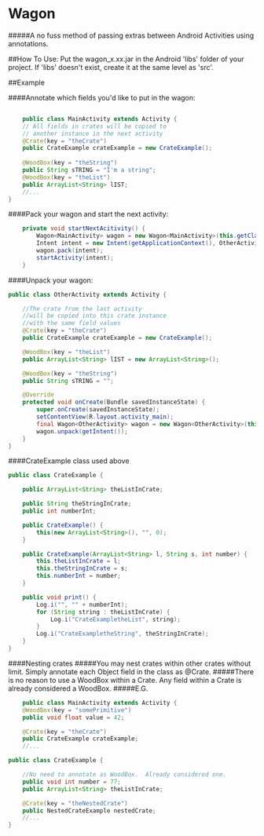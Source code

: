 Wagon
=====

#####A no fuss method of passing extras between Android Activities using annotations.

##How To Use:
Put the wagon_x.xx.jar in the Android 'libs' folder of your project.  If 'libs' doesn't exist, create it at the same level as 'src'.

##Example

####Annotate which fields you'd like to put in the wagon:
```Java

  	public class MainActivity extends Activity {
	// All fields in crates will be copied to
	// another instance in the next activity
	@Crate(key = "theCrate")
	public CrateExample crateExample = new CrateExample();
	
	@WoodBox(key = "theString")
	public String sTRING = "I'm a string";
	@WoodBox(key = "theList")
	public ArrayList<String> lIST;
	//...
}
```
####Pack your wagon and start the next activity:
```Java
	private void startNextAcitivity() {
		Wagon<MainActivity> wagon = new Wagon<MainActivity>(this.getClass(), this);//this==MainActivity
		Intent intent = new Intent(getApplicationContext(), OtherActivity.class);
		wagon.pack(intent);
		startActivity(intent);
	}
```
####Unpack your wagon:
```Java
public class OtherActivity extends Activity {

	//The crate from the last activity
	//will be copied into this crate instance
	//with the same field values
	@Crate(key = "theCrate")
	public CrateExample crateExample = new CrateExample();

	@WoodBox(key = "theList")
	public ArrayList<String> lIST = new ArrayList<String>();

	@WoodBox(key = "theString")
	public String sTRING = "";

	@Override
	protected void onCreate(Bundle savedInstanceState) {
		super.onCreate(savedInstanceState);
		setContentView(R.layout.activity_main);
		final Wagon<OtherActivity> wagon = new Wagon<OtherActivity>(this.getClass(), this);
		wagon.unpack(getIntent());
	}
}
```

####CrateExample class used above
```Java
public class CrateExample {

	public ArrayList<String> theListInCrate;

	public String theStringInCrate;
	public int numberInt;

	public CrateExample() {
		this(new ArrayList<String>(), "", 0);
	}

	public CrateExample(ArrayList<String> l, String s, int number) {
		this.theListInCrate = l;
		this.theStringInCrate = s;
		this.numberInt = number;
	}

	public void print() {
		Log.i("", "" + numberInt);
		for (String string : theListInCrate) {
			Log.i("CrateExampletheList", string);
		}
		Log.i("CrateExampletheString", theStringInCrate);
	}
}
```

####Nesting crates
#####You may nest crates within other crates without limit.  Simply annotate each Object field in the class as @Crate.
#####There is no reason to use a WoodBox within a Crate.  Any field within a Crate is already considered a WoodBox.
#####E.G.
```Java
	public class MainActivity extends Activity {
	@WoodBox(key = "somePrimitive")
	public void float value = 42;

	@Crate(key = "theCrate")
	public CrateExample crateExample;
	//...
```
```java
public class CrateExample {

	//No need to annotate as WoodBox.  Already considered one.
	public void int number = 77;
	public ArrayList<String> theListInCrate;

	@Crate(key = "theNestedCrate")
	public NestedCrateExample nestedCrate;
	//...
}
```
